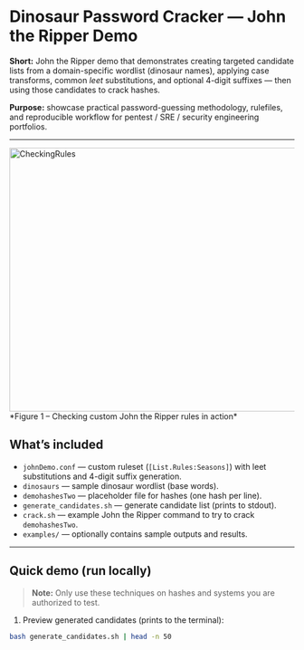 # Dinosaur Password Cracker — John the Ripper Demo

**Short:** John the Ripper demo that demonstrates creating targeted candidate lists from a domain-specific wordlist (dinosaur names), applying case transforms, common *leet* substitutions, and optional 4-digit suffixes — then using those candidates to crack hashes.

**Purpose:** showcase practical password-guessing methodology, rulefiles, and reproducible workflow for pentest / SRE / security engineering portfolios.

---
<img width="878" height="466" alt="CheckingRules" src="https://github.com/user-attachments/assets/d9e56bab-a159-4e15-a0d0-5bc0e831e9b9" />
*Figure 1 – Checking custom John the Ripper rules in action*



## What’s included
- `johnDemo.conf` — custom ruleset (`[List.Rules:Seasons]`) with leet substitutions and 4-digit suffix generation.
- `dinosaurs` — sample dinosaur wordlist (base words).
- `demohashesTwo` — placeholder file for hashes (one hash per line).
- `generate_candidates.sh` — generate candidate list (prints to stdout).
- `crack.sh` — example John the Ripper command to try to crack `demohashesTwo`.
- `examples/` — optionally contains sample outputs and results.

---

## Quick demo (run locally)
> **Note:** Only use these techniques on hashes and systems you are authorized to test.

1. Preview generated candidates (prints to the terminal):
```bash
bash generate_candidates.sh | head -n 50
